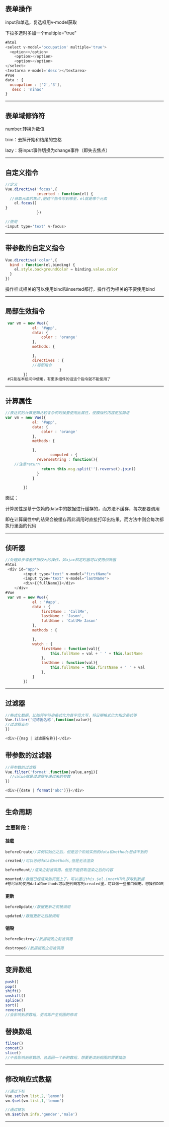 ## 表单操作

input和单选，复选框用v-model获取

下拉多选时多加一个multiple="true"

```js
#html
<select v-model='occupation' multiple='true'>
  <option></option>
	<option></option>
	<option></option>
</select>
<textarea v-model='desc'></textarea>
#Vue
data : {
  occupation : ['2','3'],
   desc : 'nihao'
}
```

---

## 表单域修饰符

number:转换为数值

trim：去掉开始和结尾的空格

lazy：将input事件切换为change事件（即失去焦点）

---

## 自定义指令

```js
//定义
Vue.directive('focus',{
              inserted : function(el) {
  //获取元素的焦点,把这个指令写到哪里，el就是哪个元素
	el.focus()
}
              })

//使用
<input type='text' v-focus>
```

---

## 带参数的自定义指令

```js
Vue.directive('color',{
  bind : function(el,binding) {
	el.style.backgroundColor = binding.value.color
  }
})
```

操作样式相关的可以使用bind和inserted都行，操作行为相关的不要使用bind

---

## 局部生效指令

```js
 var vm = new Vue({
            el: '#app',
            data: {
                color : 'orange'
            },
            methods: {

            },
            directives : {
            //局部指令
						}
        })
 #只能在本组间中使用，有更多组件的话这个指令就不能使用了
```

---

## 计算属性

```js
//表达式的计算逻辑比较复杂的时候要使用此属性，使模版的内容更加简洁
var vm = new Vue({
            el: '#app',
            data: {
                color : 'orange'
            },
            methods: {

            },
  					computed : {
              reverseString : function(){
	//注意return
                return this.msg.split('').reverse().join()
              }
            }
   					
        })
```

面试：

计算属性是基于依赖的data中的数据进行缓存的，而方法不缓存，每次都要调用

即在计算属性中的结果会被缓存再此调用时直接打印出结果，而方法中则会每次都执行里面的代码

---

## 侦听器

```js
//处理异步或者开销较大的操作，如ajax和定时器可以使用侦听器
#html
 <div id="app">
        <input type="text" v-model="firstName">
        <input type="text" v-model="lastName">
        <div>{{fullName}}</div>
    </div>
#Vue
 var vm = new Vue({
            el : '#app',
            data : {
                firstName : 'CallMe',
                lastName : 'Jason',
                fullName : 'CallMe Jason'
            },
            methods : {

            },
            watch : {
                firstName : function(val){
                    this.fullName = val + ' ' + this.lastName
                },
                lastName : function(val){
                    this.fullName = this.firstName + ' ' + val
                },
            }
        })
```

---

## 过滤器

```js
//格式化数据，比如将字符串格式化为首字母大写，将日期格式化为指定格式等
Vue.filter('过滤器名称',function(value){
//过滤器业务
})

<div>{{msg | 过滤器名称}}</div>
```

## 带参数的过滤器

```js
//带参数的过滤器
Vue.filter('format',function(value,arg1){
  //value就是过滤器传递过来的参数
})

<div>{{date | format('abc')}}</div>
```

---

## 生命周期

### 主要阶段：

#### 挂载

```js
beforeCreate//实例初始化之后，但是这个阶段实例的data和methods是读不到的

created//可以访问data和methods,但是无法渲染

beforeMount//渲染之前被调用，但是不能获取渲染之后的内容

mounted//数据已经渲染到页面上了，可以通过this.$el.innerHTML获取到数据
#想尽早的使用data和methods可以把代码写到created里，可以做一些接口调用。想操作DOM并且操作渲染之后的数据，把代码写到mounted里面
```

#### 更新

```js
beforeUpdate//数据更新之前被调用

updated//数据更新之后被调用
```

#### 销毁

```js
beforeDestroy//数据销毁之前被调用

destroyed//数据销毁之后被调用
```

---

## 变异数组

```js
push()
pop()
shift()
unshift()
splice()
sort()
reverse()
//会影响到原数组，更改即产生视图的修改
```

## 替换数组

```js
filter()
concat()
slice()
//不会影响到原数组，会返回一个新的数组，想要更改到视图的需要赋值
```

---

## 修改响应式数据

```js
//通过下标
Vue.set(vm.list,2,'lemon')
vm.$set(vm.list,1,'lemon')

//通过键名
vm.$set(vm.info,'gender','male')
```

---


